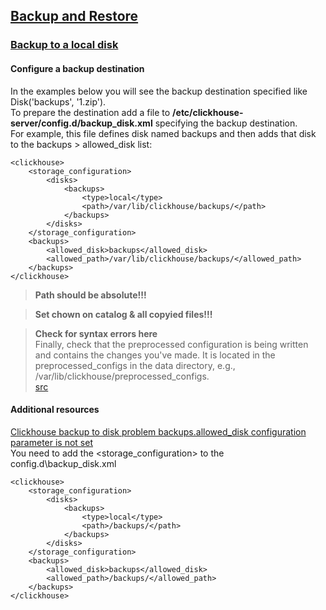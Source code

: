 ## [Backup and Restore](https://clickhouse.com/docs/en/operations/backup)
### [Backup to a local disk](https://clickhouse.com/docs/en/operations/backup#backup-to-a-local-disk)
#### Configure a backup destination
In the examples below you will see the backup destination specified like Disk('backups', '1.zip').    
To prepare the destination add a file to **/etc/clickhouse-server/config.d/backup_disk.xml** specifying the backup destination.    
For example, this file defines disk named backups and then adds that disk to the backups > allowed_disk list:
```
<clickhouse>
    <storage_configuration>
        <disks>
            <backups>
                <type>local</type>
                <path>/var/lib/clickhouse/backups/</path>
            </backups>
        </disks>
    </storage_configuration>
    <backups>
        <allowed_disk>backups</allowed_disk>
        <allowed_path>/var/lib/clickhouse/backups/</allowed_path>
    </backups>
</clickhouse>
```
> **Path should be absolute!!!**

> **Set chown on catalog & all copyied files!!!**

> **Check for syntax errors here**   
> Finally, check that the preprocessed configuration is being written and contains the changes you've made. It is located in the preprocessed_configs in the data directory, e.g., /var/lib/clickhouse/preprocessed_configs.   
> [src](https://github.com/ClickHouse/ClickHouse/issues/54966#issuecomment-1732803282)

#### Additional resources
[Clickhouse backup to disk problem backups.allowed_disk configuration parameter is not set](https://stackoverflow.com/questions/77296018/clickhouse-backup-to-disk-problem-backups-allowed-disk-configuration-parameter)   
You need to add the <storage_configuration> to the config.d\backup_disk.xml
```
<clickhouse>
    <storage_configuration>
        <disks>
            <backups>
                <type>local</type>
                <path>/backups/</path>
            </backups>
        </disks>
    </storage_configuration>
    <backups>
        <allowed_disk>backups</allowed_disk>
        <allowed_path>/backups/</allowed_path>
    </backups>
</clickhouse>
```

